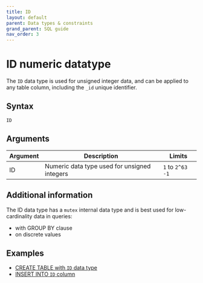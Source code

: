 ```yaml
---
title: ID
layout: default
parent: Data types & constraints
grand_parent: SQL guide
nav_order: 3
---
```


# ID numeric datatype

The `ID` data type is used for unsigned integer data, and can be applied to any table column, including the `_id` unique identifier.

## Syntax

```
ID
```

## Arguments

| Argument | Description | Limits |
|---|---|---|
| ID | Numeric data type used for unsigned integers | `1` to `2^63 -1` |

## Additional information

The ID data type has a `mutex` internal data type and is best used for low-cardinality data in queries:
* with GROUP BY clause
* on discrete values

## Examples

* [CREATE TABLE with `ID` data type](/docs/sql-guide/examples/sql-eg-table/sql-eg-table-create-all-datatypes)
* [INSERT INTO `ID` column](/docs/sql-guide/examples/sql-eg-insert/sql-eg-insert-all-datatypes)
